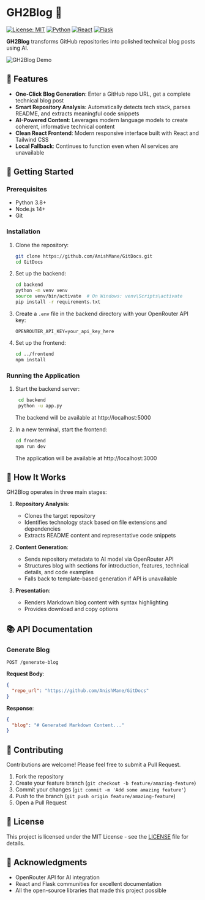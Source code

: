 # GH2Blog 🚀

[![License: MIT](https://img.shields.io/badge/License-MIT-blue.svg)](https://opensource.org/licenses/MIT)
[![Python](https://img.shields.io/badge/Python-3.8+-green.svg)](https://www.python.org/downloads/)
[![React](https://img.shields.io/badge/React-18.0+-61DAFB.svg?logo=react&logoColor=white)](https://reactjs.org/)
[![Flask](https://img.shields.io/badge/Flask-2.0+-000000.svg?logo=flask&logoColor=white)](https://flask.palletsprojects.com/)

**GH2Blog** transforms GitHub repositories into polished technical blog posts using AI.

![GH2Blog Demo](https://via.placeholder.com/800x400?text=GH2Blog+Demo)

## 🌟 Features

- **One-Click Blog Generation**: Enter a GitHub repo URL, get a complete technical blog post
- **Smart Repository Analysis**: Automatically detects tech stack, parses README, and extracts meaningful code snippets
- **AI-Powered Content**: Leverages modern language models to create coherent, informative technical content
- **Clean React Frontend**: Modern responsive interface built with React and Tailwind CSS
- **Local Fallback**: Continues to function even when AI services are unavailable

## 🚀 Getting Started

### Prerequisites

- Python 3.8+
- Node.js 14+
- Git

### Installation

1. Clone the repository:
   ```bash
   git clone https://github.com/AnishMane/GitDocs.git
   cd GitDocs
   ```

2. Set up the backend:
   ```bash
   cd backend
   python -m venv venv
   source venv/bin/activate  # On Windows: venv\Scripts\activate
   pip install -r requirements.txt
   ```

3. Create a `.env` file in the backend directory with your OpenRouter API key:
   ```
   OPENROUTER_API_KEY=your_api_key_here
   ```

4. Set up the frontend:
   ```bash
   cd ../frontend
   npm install
   ```

### Running the Application

1. Start the backend server:
   ```bash
    cd backend
    python -u app.py
   ```
   The backend will be available at http://localhost:5000

2. In a new terminal, start the frontend:
   ```bash
   cd frontend
   npm run dev
   ```
   The application will be available at http://localhost:3000

## 🔧 How It Works

GH2Blog operates in three main stages:

1. **Repository Analysis**:
   - Clones the target repository
   - Identifies technology stack based on file extensions and dependencies
   - Extracts README content and representative code snippets

2. **Content Generation**:
   - Sends repository metadata to AI model via OpenRouter API
   - Structures blog with sections for introduction, features, technical details, and code examples
   - Falls back to template-based generation if API is unavailable

3. **Presentation**:
   - Renders Markdown blog content with syntax highlighting
   - Provides download and copy options

## 📚 API Documentation

### Generate Blog

```
POST /generate-blog
```

**Request Body**:
```json
{
  "repo_url": "https://github.com/AnishMane/GitDocs"
}
```

**Response**:
```json
{
  "blog": "# Generated Markdown Content..."
}
```

## 🤝 Contributing

Contributions are welcome! Please feel free to submit a Pull Request.

1. Fork the repository
2. Create your feature branch (`git checkout -b feature/amazing-feature`)
3. Commit your changes (`git commit -m 'Add some amazing feature'`)
4. Push to the branch (`git push origin feature/amazing-feature`)
5. Open a Pull Request

## 📜 License

This project is licensed under the MIT License - see the [LICENSE](LICENSE) file for details.

## 🙏 Acknowledgments

- OpenRouter API for AI integration
- React and Flask communities for excellent documentation
- All the open-source libraries that made this project possible